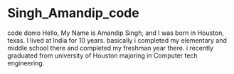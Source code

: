 # Singh_Amandip_code
code demo
Hello, My Name is Amandip Singh, and I was born in Houston, texas. I lived at India for 10 years. basically i completed my elementary and middle school there and completed my freshman year there. i recently graduated from university of Houston majoring in Computer tech engineering.
